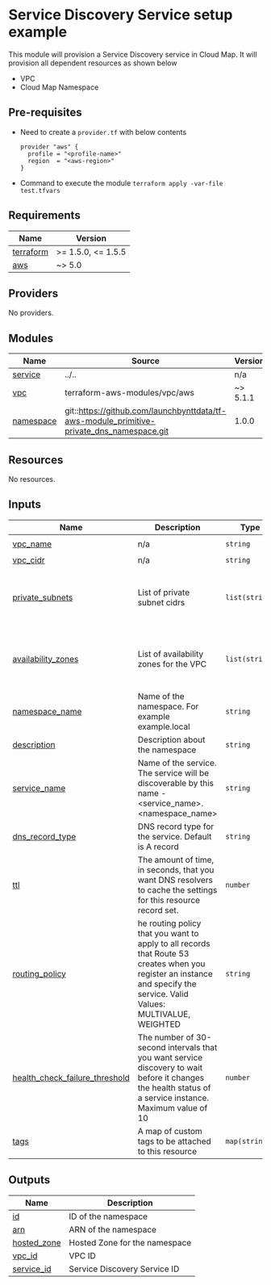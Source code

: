 # Service Discovery Service setup example
This module will provision a Service Discovery service in Cloud Map. It will provision all dependent resources as shown below
- VPC
- Cloud Map Namespace

## Pre-requisites
- Need to create a `provider.tf` with below contents
    ```
    provider "aws" {
      profile = "<profile-name>"
      region  = "<aws-region>"
    }
    ```
- Command to execute the module
  `terraform apply -var-file test.tfvars`
<!-- BEGINNING OF PRE-COMMIT-TERRAFORM DOCS HOOK -->
## Requirements

| Name | Version |
|------|---------|
| <a name="requirement_terraform"></a> [terraform](#requirement\_terraform) | >= 1.5.0, <= 1.5.5 |
| <a name="requirement_aws"></a> [aws](#requirement\_aws) | ~> 5.0 |

## Providers

No providers.

## Modules

| Name | Source | Version |
|------|--------|---------|
| <a name="module_service"></a> [service](#module\_service) | ../.. | n/a |
| <a name="module_vpc"></a> [vpc](#module\_vpc) | terraform-aws-modules/vpc/aws | ~> 5.1.1 |
| <a name="module_namespace"></a> [namespace](#module\_namespace) | git::https://github.com/launchbynttdata/tf-aws-module_primitive-private_dns_namespace.git | 1.0.0 |

## Resources

No resources.

## Inputs

| Name | Description | Type | Default | Required |
|------|-------------|------|---------|:--------:|
| <a name="input_vpc_name"></a> [vpc\_name](#input\_vpc\_name) | n/a | `string` | `"test-vpc-015935234"` | no |
| <a name="input_vpc_cidr"></a> [vpc\_cidr](#input\_vpc\_cidr) | n/a | `string` | `"10.1.0.0/16"` | no |
| <a name="input_private_subnets"></a> [private\_subnets](#input\_private\_subnets) | List of private subnet cidrs | `list(string)` | <pre>[<br>  "10.1.1.0/24",<br>  "10.1.2.0/24",<br>  "10.1.3.0/24"<br>]</pre> | no |
| <a name="input_availability_zones"></a> [availability\_zones](#input\_availability\_zones) | List of availability zones for the VPC | `list(string)` | <pre>[<br>  "us-east-2a",<br>  "us-east-2b",<br>  "us-east-2c"<br>]</pre> | no |
| <a name="input_namespace_name"></a> [namespace\_name](#input\_namespace\_name) | Name of the namespace. For example example.local | `string` | n/a | yes |
| <a name="input_description"></a> [description](#input\_description) | Description about the namespace | `string` | `""` | no |
| <a name="input_service_name"></a> [service\_name](#input\_service\_name) | Name of the service. The service will be discoverable by this name - <service\_name>.<namespace\_name> | `string` | n/a | yes |
| <a name="input_dns_record_type"></a> [dns\_record\_type](#input\_dns\_record\_type) | DNS record type for the service. Default is A record | `string` | `"A"` | no |
| <a name="input_ttl"></a> [ttl](#input\_ttl) | The amount of time, in seconds, that you want DNS resolvers to cache the settings for this resource record set. | `number` | `10` | no |
| <a name="input_routing_policy"></a> [routing\_policy](#input\_routing\_policy) | he routing policy that you want to apply to all records that Route 53 creates when you register an instance and specify the service. Valid Values: MULTIVALUE, WEIGHTED | `string` | `"MULTIVALUE"` | no |
| <a name="input_health_check_failure_threshold"></a> [health\_check\_failure\_threshold](#input\_health\_check\_failure\_threshold) | The number of 30-second intervals that you want service discovery to wait before it changes the health status of a service instance. Maximum value of 10 | `number` | `1` | no |
| <a name="input_tags"></a> [tags](#input\_tags) | A map of custom tags to be attached to this resource | `map(string)` | `{}` | no |

## Outputs

| Name | Description |
|------|-------------|
| <a name="output_id"></a> [id](#output\_id) | ID of the namespace |
| <a name="output_arn"></a> [arn](#output\_arn) | ARN of the namespace |
| <a name="output_hosted_zone"></a> [hosted\_zone](#output\_hosted\_zone) | Hosted Zone for the namespace |
| <a name="output_vpc_id"></a> [vpc\_id](#output\_vpc\_id) | VPC ID |
| <a name="output_service_id"></a> [service\_id](#output\_service\_id) | Service Discovery Service ID |
<!-- END OF PRE-COMMIT-TERRAFORM DOCS HOOK -->
